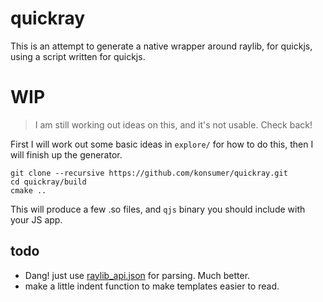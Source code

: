 # quickray

This is an attempt to generate a native wrapper around raylib, for quickjs, using a script written for quickjs.

# WIP

> I am still working out ideas on this, and it's not usable. Check back!

First I will work out some basic ideas in `explore/` for how to do this, then I will finish up the generator.

```
git clone --recursive https://github.com/konsumer/quickray.git
cd quickray/build
cmake ..
```

This will produce a few .so files, and `qjs` binary you should include with your JS app.


## todo

- Dang! just use [raylib_api.json](https://github.com/raysan5/raylib/blob/master/parser/raylib_api.json) for parsing. Much better.
- make a little indent function to make templates easier to read.